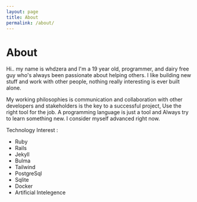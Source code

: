 ```yaml
---
layout: page
title: About
permalink: /about/
---
```

<h1>About</h1>

Hi.. my name is whdzera and I'm a 19 year old, programmer, and dairy free guy who's always been passionate about helping others.
I like building new stuff and work with other people, nothing really interesting is ever built alone.

My working philosophies is communication and collaboration with other developers and stakeholders is the key to a successful project, Use the right tool for the job. A programming language is just a tool and Always try to learn something new.
I consider myself advanced right now.

Technology Interest :<br>
- Ruby
- Rails
- Jekyll
- Bulma
- Tailwind
- PostgreSql
- Sqlite
- Docker
- Artificial Intelegence